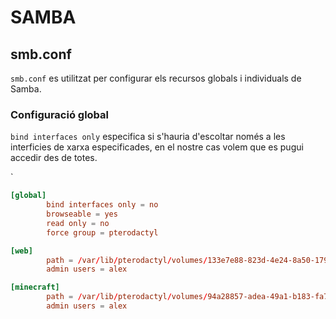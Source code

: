 # SAMBA
## smb.conf
`smb.conf` es utilitzat per configurar els recursos globals i individuals de Samba.

### Configuració global
`bind interfaces only` especifica si s'hauria d'escoltar només a les interficies de xarxa especificades, en el nostre cas volem que es pugui accedir des de totes.

`
```toml
[global]
        bind interfaces only = no
        browseable = yes
        read only = no
        force group = pterodactyl
```

```toml
[web]
        path = /var/lib/pterodactyl/volumes/133e7e88-823d-4e24-8a50-179a1cc333e1
        admin users = alex

[minecraft]
        path = /var/lib/pterodactyl/volumes/94a28857-adea-49a1-b183-fa7046b0c04f
        admin users = alex
```
